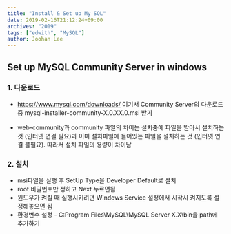 ```yaml
---
title: "Install & Set up My SQL"
date: 2019-02-16T21:12:24+09:00
archives: "2019"
tags: ["edwith", "MySQL"]
author: Joohan Lee
---
```


## Set up MySQL Community Server in windows

### 1. 다운로드

- https://www.mysql.com/downloads/ 여기서 Community Server의 다운로드 중 mysql-installer-community-X.0.XX.0.msi 받기

- web-community과 community 파일의 차이는 설치중에 파일을 받아서 설치하는 것 (인터넷 연결 필요)과 이미 설치파일에 들어있는 파일을 설치하는 것 (인터넷 연결 불필요). 따라서 설치 파일의 용량이 차이남

### 2. 설치

- msi파일을 실행 후 SetUp Type을 Developer Default로 설치
- root 비밀번호만 정하고 Next 누르면됨
- 윈도우가 켜질 때 실행시키려면 Windows Service 설정에서 시작시 켜지도록 설정해놓으면 됨
- 환경변수 설정 - C:Program Files\MySQL\MySQL Server X.X\bin을 path에 추가하기



